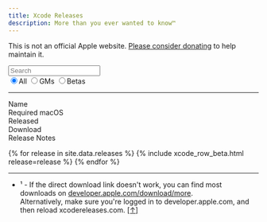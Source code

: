 ```yaml
---
title: Xcode Releases
description: More than you ever wanted to know™
---
```


<script type="text/javascript">
{% include xcodereleases.js %}
</script>

This is not an official Apple website. [Please consider donating](https://paypal.me/XcodeReleases) to help maintain it.

<div class="centered" style="width: 100%">
<div id="search-beta" style="width: 50%">
  <input type="search" id="filter-text" oninput="filter()" placeholder="Search"/>
  
  <div id="release-filter" class="segmented">
  
  <label class="column">
    <input type="radio" name="filter-release" id="filter-all" value="" checked  onchange="filter()" />All
  </label>
  
  <label class="column" for="filter-gm">
    <input type="radio" name="filter-release" id="filter-gm" value="gm" onchange="filter()" />GMs
  </label>
  
  <label class="column" for="filter-beta">
    <input type="radio" name="filter-release" id="filter-beta" value="beta" onchange="filter()" />Betas
  </label>
  </div>
</div>
</div>

---
  
<div class="column-wrapper">
  <div class="column header">Name</div>
  <div class="column header">Required macOS</div>
  <div class="column header">Released</div>
  <div class="column header">Download</div>
  <div class="column header">Release Notes</div>
</div>
  
{% for release in site.data.releases %}
  {% include xcode_row_beta.html release=release %}
{% endfor %}

---

<ul>
  <li><a name="fn1"></a>¹ - If the direct download link doesn't work, you can find most downloads on <a href="https://developer.apple.com/download/more">developer.apple.com/download/more</a>.<br />Alternatively, make sure you're logged in to developer.apple.com, and then reload xcodereleases.com. <a href="#ret-fn1">[↑]</a></li>
</ul>
